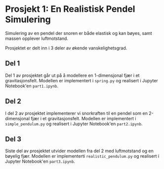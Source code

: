 # Prosjekt 1: En Realistisk Pendel Simulering
Simulering av en pendel der snoren er både elastisk og kan bøyes, samt massen opplever luftmotstand.

Prosjektet er delt inn i 3 deler av økende vanskelighetsgrad.
## Del 1
Del 1 av prosjektet går ut på å modellere en 1-dimensjonal fjær i et gravitasjonsfelt. Modellen er implementert i `spring.py` og realisert i Jupyter Notebook'en `part1.ipynb`.
## Del 2
I del 2 av prosjektet implementerer vi snorkraften til en pendel som en 2-dimensjonal fjær i et gravitasjonsfelt. Modellen er implementert i `simple_pendulum.py` og realisert i Jupyter Notebook'en `part2.ipynb`.
## Del 3
Siste del av prosjektet utvider modellen fra del 2 med luftmotstand og en bøyelig fjær. Modellen er implementerti `realistic_pendulum.py` og realisert i Jupyter Notebook'en `part3.ipynb`.